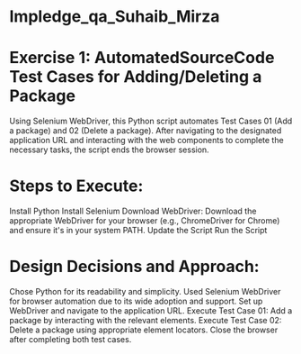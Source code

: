 # Impledge_qa_Suhaib_Mirza
# **Exercise 1: AutomatedSourceCode Test Cases for Adding/Deleting a Package**
Using Selenium WebDriver, this Python script automates Test Cases 01 (Add a package) and 02 (Delete a package). After navigating to the designated application URL and interacting with the web components to complete the necessary tasks, the script ends the browser session.

# Steps to Execute:
Install Python
Install Selenium
Download WebDriver: Download the appropriate WebDriver for your browser (e.g., ChromeDriver for Chrome) and ensure it's in your system PATH.
Update the Script
Run the Script
# Design Decisions and Approach:
Chose Python for its readability and simplicity.
Used Selenium WebDriver for browser automation due to its wide adoption and support.
Set up WebDriver and navigate to the application URL.
Execute Test Case 01: Add a package by interacting with the relevant elements.
Execute Test Case 02: Delete a package using appropriate element locators.
Close the browser after completing both test cases.
